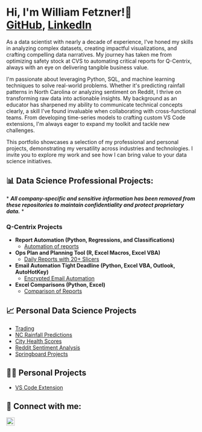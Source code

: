 <h1>Hi, I'm William Fetzner!👋 <br/><a href="https://github.com/lilfetz22">GitHub</a>, <a href="https://www.linkedin.com/in/william-fetzner-480817269/">LinkedIn</a></h1> 

As a data scientist with nearly a decade of experience, I've honed my skills in analyzing complex datasets, creating impactful visualizations, and crafting compelling data narratives. My journey has taken me from optimizing safety stock at CVS to automating critical reports for Q-Centrix, always with an eye on delivering tangible business value.<br/>

I'm passionate about leveraging Python, SQL, and machine learning techniques to solve real-world problems. Whether it's predicting rainfall patterns in North Carolina or analyzing sentiment on Reddit, I thrive on transforming raw data into actionable insights.
My background as an educator has sharpened my ability to communicate technical concepts clearly, a skill I've found invaluable when collaborating with cross-functional teams. From developing time-series models to crafting custom VS Code extensions, I'm always eager to expand my toolkit and tackle new challenges.<br/>

This portfolio showcases a selection of my professional and personal projects, demonstrating my versatility across industries and technologies. I invite you to explore my work and see how I can bring value to your data science initiatives.

<h2>📊 Data Science Professional Projects:</h2>

\* ***All company-specific and sensitive information has been removed from these repositories to maintain confidentiality and protect proprietary data.*** *

<h3> Q-Centrix Projects </h3>

- <b>Report Automation (Python, Regressions, and Classifications)</b>
  - [Automation of reports](https://github.com/lilfetz22/QC_projects/tree/main/Report%20Automation)
- <b>Ops Plan and Planning Tool (R, Excel Macros, Excel VBA)</b>
  - [Daily Reports with 20+ Slicers](https://github.com/lilfetz22/QC_projects/tree/main/Ops%20Plan%20%26%20Planning%20Tool)
- <b>Email Automation Tight Deadline (Python, Excel VBA, Outlook, AutoHotKey)</b>
  - [Encrypted Email Automation](https://github.com/lilfetz22/QC_projects/tree/main/SFTP%20automation)
- <b>Excel Comparisons (Python, Excel)</b>
  - [Comparison of Reports](https://github.com/lilfetz22/QC_projects/tree/main/Excel%20Comparison)

<h2>📈 Personal Data Science Projects</h2>

- [Trading](https://github.com/lilfetz22/Trading)
- [NC Rainfall Predictions](https://github.com/lilfetz22/NCRainfallPredictions_CAP1)
- [City Health Scores](https://github.com/lilfetz22/Health_Scores_CAP2)
- [Reddit Sentiment Analysis](https://github.com/lilfetz22/Reddit_sentiment_analysis)
- [Springboard Projects](https://github.com/lilfetz22/Springboard_Project_Portfolio)


<h2>👨‍💻 Personal Projects</h2>

- [VS Code Extension](https://github.com/lilfetz22/vscode-notes)

<h2> 🤳 Connect with me:</h2>

[<img align="left" alt="WilliamFetzner | LinkedIn" width="22px" src="https://cdn.jsdelivr.net/npm/simple-icons@v3/icons/linkedin.svg" />][linkedin]

[linkedin]: https://linkedin.com/in/william-fetzner-480817269
